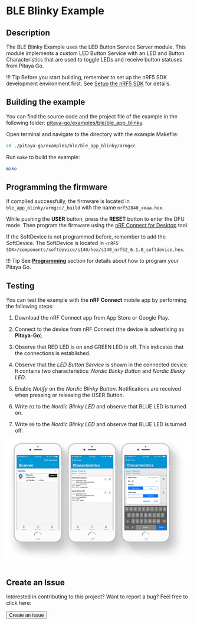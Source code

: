 # BLE Blinky Example

## Description

The BLE Blinky Example uses the LED Button Service Server module. This module implements a custom LED Button Service with an LED and Button Characteristics that are used to toggle LEDs and receive button statuses from Pitaya Go.

!!! Tip
	Before you start building, remember to set up the nRF5 SDK development environment first. See [Setup the nRF5 SDK](../setup-the-nrf5-sdk.md) for details.

## Building the example

You can find the source code and the project file of the example in the following folder: [pitaya-go/examples/ble/ble_app_blinky](https://github.com/makerdiary/pitaya-go/tree/master/examples/ble/ble_app_blinky).

Open terminal and navigate to the directory with the example Makefile:

``` sh
cd ./pitaya-go/examples/ble/ble_app_blinky/armgcc
```

Run `make` to build the example:

``` sh
make
```

## Programming the firmware

If compiled successfully, the firmware is located in `ble_app_blinky/armgcc/_build` with the name `nrf52840_xxaa.hex`.

While pushing the **USER** button, press the **RESET** button to enter the DFU mode. Then program the firmware using the [nRF Connect for Desktop](https://www.nordicsemi.com/Software-and-Tools/Development-Tools/nRF-Connect-for-desktop) tool.

If the SoftDevice is not programmed before, remember to add the SoftDevice. The SoftDevice is located in `<nRF5 SDK>/components/softdevice/s140/hex/s140_nrf52_6.1.0_softdevice.hex`.

!!! Tip
	See **[Programming](../../programming.md)** section for details about how to program your Pitaya Go.

## Testing

You can test the example with the **nRF Connect** mobile app by performing the following steps:

1. Download the nRF Connect app from App Store or Google Play.

2. Connect to the device from nRF Connect (the device is advertising as **Pitaya-Go**).

3. Observe that RED LED is on and GREEN LED is off. This indicates that the connections is established.

4. Observe that the *LED Button Service* is shown in the connected device. It contains two characteristics: *Nordic Blinky Button* and *Nordic Blinky LED*.

5. Enable *Notify* on the *Nordic Blinky Button*. Notifications are received when pressing or releasing the USER Button.

6. Write `01` to the *Nordic Blinky LED* and observe that BLUE LED is turned on.

7. Write `00` to the *Nordic Blinky LED* and observe that BLUE LED is turned off.

[![](assets/images/ble-app-blinky-example.jpg)](assets/images/ble-app-blinky-example.jpg)

## Create an Issue

Interested in contributing to this project? Want to report a bug? Feel free to click here:

<a href="https://github.com/makerdiary/pitaya-go/issues/new"><button data-md-color-primary="marsala"><i class="fa fa-github"></i> Create an Issue</button></a>

